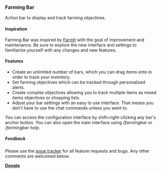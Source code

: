 ### **Farming Bar**
Action bar to display and track farming objectives.

#### **Inspiration**
Farming Bar was inspired by [FarmIt](https://www.curseforge.com/wow/addons/farmit) with the goal of improvement and maintenance. Be sure to explore the new interface and settings to familiarize yourself with any changes and new features.

#### **Features**
* Create an unlimited number of bars, which you can drag items onto in order to track your inventory.
* Set farming objectives which can be tracked through personalized alerts.
* Create complex objectives allowing you to track multiple items as mixed items objectives or shopping lists.
* Adjust your bar settings with an easy to use interface. That means you don't have to use the chat commands unless you *want* to.

You can access the configuration interface by shift+right-clicking any bar's anchor button. You can also open the main interface using */farmingbar* or  */farmingbar help*.

##### **Feedback**
Please use the [issue tracker](https://github.com/niketa-wow/farming-bar/issues) for all feature requests and bugs. Any other comments are welcomed below.

**[Donate](https://www.paypal.com/cgi-bin/webscr?cmd=_donations&business=NYN3WUR4A68SE&currency_code=USD&source=url)**